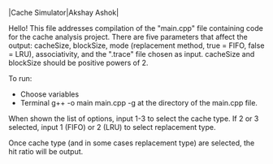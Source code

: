 |Cache Simulator|Akshay Ashok|

Hello! This file addresses compilation of the "main.cpp" file containing code for the cache analysis project. There are five parameters that affect the output: cacheSize, blockSize, mode (replacement method, true = FIFO, false = LRU), associativity, and the ".trace" file chosen as input. cacheSize and blockSize should be positive powers of 2.

To run:
- Choose variables
- Terminal
    g++ -o main main.cpp -g
    at the directory of the main.cpp file.

When shown the list of options, input 1-3 to select the cache type. If 2 or 3 selected, input 1 (FIFO) or 2 (LRU) to select replacement type.

Once cache type (and in some cases replacement type) are selected, the hit ratio will be output.

